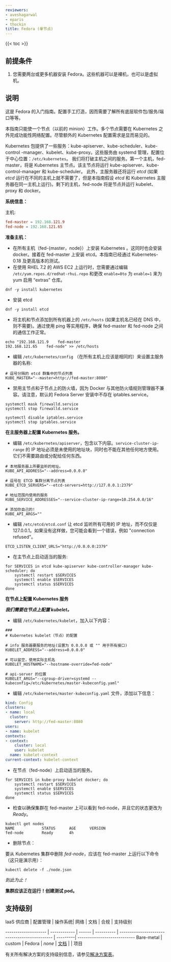 ```yaml
---
reviewers:
- aveshagarwal
- eparis
- thockin
title: Fedora (单节点)
---
```


<!--
---
reviewers:
- aveshagarwal
- eparis
- thockin
title: Fedora (Single Node)
---
-->

{{< toc >}}

<!--
## Prerequisites
-->

## 前提条件

<!--
1. You need 2 or more machines with Fedora installed. These can be either bare metal machines or virtual machines.

## Instructions

This is a getting started guide for Fedora.  It is a manual configuration so you understand all the underlying packages / services / ports, etc...

This guide will only get ONE node (previously minion) working.  Multiple nodes require a functional [networking configuration](/docs/concepts/cluster-administration/networking/) done outside of Kubernetes.  Although the additional Kubernetes configuration requirements should be obvious.

The Kubernetes package provides a few services: kube-apiserver, kube-scheduler, kube-controller-manager, kubelet, kube-proxy.  These services are managed by systemd and the configuration resides in a central location: `/etc/kubernetes`.  We will break the services up between the hosts.  The first host, fed-master, will be the Kubernetes master.  This host will run the kube-apiserver, kube-controller-manager, and kube-scheduler.  In addition, the master will also run _etcd_ (not needed if _etcd_ runs on a different host but this guide assumes that _etcd_ and Kubernetes master run on the same host).  The remaining host, fed-node will be the node and run kubelet, proxy and docker.
-->

1. 您需要两台或更多机器安装 Fedora。这些机器可以是裸机，也可以是虚拟机。

## 说明

这是 Fedora 的入门指南。配置手工打造，因而需要了解所有底层软件包/服务/端口等等。

本指南只能使一个节点（以前的 minion）工作。多个节点需要在 Kubernetes 之外完成功能性网络配置。尽管额外的 Kubernetes 配置需求是显而易见的。

Kubernetes 包提供了一些服务：kube-apiserver、kube-scheduler、kube-control -manager、kubelet、kube-proxy。这些服务由 systemd 管理，配置位于中心位置：`/etc/kubernetes`。
我们将打破主机之间的服务。第一个主机，fed-master，将是 Kubernetes 主节点。该主节点将运行 kube-apiserver、kube-control-manager 和 kube-scheduler。
此外，主服务器还将运行 *etcd* (如果 *etcd* 运行在不同的主机上就不需要了，但是本指南假设 *etcd* 和 Kubernetes 主服务器在同一主机上运行)。剩下的主机，fed-node 将是节点并运行 kubelet、proxy 和 docker。


<!--
**System Information:**

Hosts:

```conf
fed-master = 192.168.121.9
fed-node = 192.168.121.65
```

-->

**系统信息：**

主机:

```conf
fed-master = 192.168.121.9
fed-node = 192.168.121.65
```

<!--
**Prepare the hosts:**

* Install Kubernetes on all hosts - fed-{master,node}.  This will also pull in docker. Also install etcd on fed-master.  This guide has been tested with Kubernetes-0.18 and beyond.
* Running on AWS EC2 with RHEL 7.2, you need to enable "extras" repository for yum by editing `/etc/yum.repos.d/redhat-rhui.repo` and changing the `enable=0` to `enable=1` for extras.
-->

**准备主机：**

* 在所有主机（fed-{master，node}）上安装 Kubernetes 。这同时也会安装 docker。接着在 fed-master 上安装 etcd。本指南已经通过 Kubernetes-0.18 及更高版本的测试。
* 在使用 RHEL 7.2 的 AWS EC2 上运行时，您需要通过编辑 `/etc/yum.repos.d/redhat-rhui.repo` 和更改 `enable=0to` 为 `enable=1` 来为 yum 启用 “extras” 仓库。

```shell
dnf -y install kubernetes
```

<!--
* Install etcd
-->

* 安装 etcd

```shell
dnf -y install etcd
```
<!--
* Add master and node to `/etc/hosts` on all machines (not needed if hostnames already in DNS). Make sure that communication works between fed-master and fed-node by using a utility such as ping.
-->

* 将主机和节点添加到所有机器上的 `/etc/hosts` (如果主机名已经在 DNS 中，则不需要)。通过使用 ping 等实用程序，确保 fed-master 和 fed-node 之间的通信工作正常。


```shell
echo "192.168.121.9    fed-master
192.168.121.65    fed-node" >> /etc/hosts
```

<!--
* Edit `/etc/kubernetes/config` (which should be the same on all hosts) to set
the name of the master server:

```shell
# Comma separated list of nodes in the etcd cluster
KUBE_MASTER="--master=http://fed-master:8080"
```
-->

* 编辑 `/etc/kubernetes/config` （在所有主机上应该是相同的）来设置主服务器的名称:

```shell
# 逗号分隔的 etcd 群集中的节点列表 
KUBE_MASTER="--master=http://fed-master:8080"
```

<!--
* Disable the firewall on both the master and node, as Docker does not play well with other firewall rule managers.  Please note that iptables.service does not exist on the default Fedora Server install.
-->

* 禁用主节点和子节点上的防火墙，因为 Docker 与其他防火墙规则管理器不兼容。请注意，默认的 Fedora Server 安装中不存在 iptables.service。

```shell
systemctl mask firewalld.service
systemctl stop firewalld.service

systemctl disable iptables.service
systemctl stop iptables.service
```

<!--
**Configure the Kubernetes services on the master.**

* Edit `/etc/kubernetes/apiserver` to appear as such.  The service-cluster-ip-range IP addresses must be an unused block of addresses, not used anywhere else.  They do not need to be routed or assigned to anything.
-->

**在主服务器上配置 Kubernetes 服务。**

* 编辑 `/etc/kubernetes/apiserver`，包含以下内容。`service-cluster-ip-range` 的 IP 地址必须是未使用的地址块，同时也不能在其他任何地方使用。它们不需要路由或分配给任何东西。

<!--
```shell
# The address on the local server to listen to.
KUBE_API_ADDRESS="--address=0.0.0.0"

# Comma separated list of nodes in the etcd cluster
KUBE_ETCD_SERVERS="--etcd-servers=http://127.0.0.1:2379"

# Address range to use for services
KUBE_SERVICE_ADDRESSES="--service-cluster-ip-range=10.254.0.0/16"

# Add your own!
KUBE_API_ARGS=""
```
-->

```shell
# 本地服务器上所要监听的地址。
KUBE_API_ADDRESS="--address=0.0.0.0"

# 逗号在 ETCD 集群分离节点列表 
KUBE_ETCD_SERVERS="--etcd-servers=http://127.0.0.1:2379"

# 地址范围内使用的服务 
KUBE_SERVICE_ADDRESSES="--service-cluster-ip-range=10.254.0.0/16"

# 添加你自己的!
KUBE_API_ARGS=""
```

<!--
* Edit `/etc/etcd/etcd.conf` to let etcd listen on all available IPs instead of 127.0.0.1. If you have not done this, you might see an error such as "connection refused".
-->

* 编辑 `/etc/etcd/etcd.conf` 让 etcd 监听所有可用的 IP 地址，而不仅仅是 127.0.0.1。如果没有这样做，您可能会看到一个错误，例如 "connection refused"。

```shell
ETCD_LISTEN_CLIENT_URLS="http://0.0.0.0:2379"
```

<!--
* Start the appropriate services on master:
-->

* 在主节点上启动适当的服务:

```shell
for SERVICES in etcd kube-apiserver kube-controller-manager kube-scheduler; do
    systemctl restart $SERVICES
    systemctl enable $SERVICES
    systemctl status $SERVICES
done
```

<!--
**Configure the Kubernetes services on the node.**

***We need to configure the kubelet on the node.***

* Edit `/etc/kubernetes/kubelet` to appear as such:
-->

**在节点上配置 Kubernetes 服务**

***我们需要在节点上配置 kubelet。***

* 编辑 `/etc/kubernetes/kubelet`，加入以下内容：


<!--
```shell
###
# Kubernetes kubelet (node) config

# The address for the info server to serve on (set to 0.0.0.0 or "" for all interfaces)
KUBELET_ADDRESS="--address=0.0.0.0"

# You may leave this blank to use the actual hostname
KUBELET_HOSTNAME="--hostname-override=fed-node"

# location of the api-server
KUBELET_ARGS="--cgroup-driver=systemd --kubeconfig=/etc/kubernetes/master-kubeconfig.yaml"

```
-->


```shell
###
# Kubernetes kubelet（节点）的配置

# info 服务器要服务的地址(设置为 0.0.0.0 或 "" 用于所有接口)
KUBELET_ADDRESS="--address=0.0.0.0"

# 可以留空，使用实际主机名
KUBELET_HOSTNAME="--hostname-override=fed-node"

# api-server 的位置 
KUBELET_ARGS="--cgroup-driver=systemd --kubeconfig=/etc/kubernetes/master-kubeconfig.yaml"

```

<!--
* Edit `/etc/kubernetes/master-kubeconfig.yaml` to contain the following information:
-->

* 编辑 `/etc/kubernetes/master-kubeconfig.yaml` 文件，添加以下信息：

```yaml
kind: Config
clusters:
- name: local
  cluster:
    server: http://fed-master:8080
users:
- name: kubelet
contexts:
- context:
    cluster: local
    user: kubelet
  name: kubelet-context
current-context: kubelet-context
```

<!--
* Start the appropriate services on the node (fed-node).
-->

* 在节点（fed-node）上启动适当的服务。

```shell
for SERVICES in kube-proxy kubelet docker; do 
    systemctl restart $SERVICES
    systemctl enable $SERVICES
    systemctl status $SERVICES 
done
```

<!--
* Check to make sure now the cluster can see the fed-node on fed-master, and its status changes to _Ready_.
-->
* 检查以确保集群在 fed-master 上可以看到 fed-node，并且它的状态更改为 _Ready_。

```shell
kubectl get nodes
NAME            STATUS      AGE      VERSION
fed-node        Ready       4h
```

<!--
* Deletion of nodes:

To delete _fed-node_ from your Kubernetes cluster, one should run the following on fed-master (Please do not do it, it is just for information):
-->

* 删除节点：

要从 Kubernetes 集群中删除 _fed-node_，应该在 fed-master 上运行以下命令（这只是演示用）：


```shell
kubectl delete -f ./node.json
```

<!--
*You should be finished!*

**The cluster should be running! Launch a test pod.**

## Support Level
-->

*到此为止！*

**集群应该正在运行！创建测试 pod。**

## 支持级别

<!--
IaaS Provider        | Config. Mgmt | OS     | Networking  | Docs                                              | Conforms | Support Level

-------------------- | ------------ | ------ | ----------  | ---------------------------------------------     | ---------| ----------------------------
Bare-metal           | custom       | Fedora | _none_      | [docs](/docs/getting-started-guides/fedora/fedora_manual_config)            |          | Project

For support level information on all solutions, see the [Table of solutions](/docs/getting-started-guides/#table-of-solutions) chart.
-->

IaaS 供应商          | 配置管理      | 操作系统| 网络         | 文档                                              | 合规     | 支持级别

-------------------- | ------------ | ------ | ----------  | ---------------------------------------------     | ---------| ----------------------------
Bare-metal           | custom       | Fedora | _none_      | [文档](/docs/getting-started-guides/fedora/fedora_manual_config)            |          | 项目

有关所有解决方案的支持级别信息，请参见[解决方案表](/docs/getting-started-guides/#table-of-solutions)。


